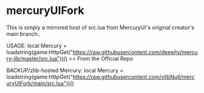 # mercuryUIFork
This is simply a mirrored host of src.lua from MercuryUI's original creator's main branch..

USAGE: 
local Mercury = loadstring(game:HttpGet("https://raw.githubusercontent.com/deeeity/mercury-lib/master/src.lua"))() << From the Official Repo

BACKUP/zlib-hosted Mercury:
local Mercury = loadstring(game:HttpGet("https://raw.githubusercontent.com/vlibNull/mercuryUIFork/main/src.lua"))()
